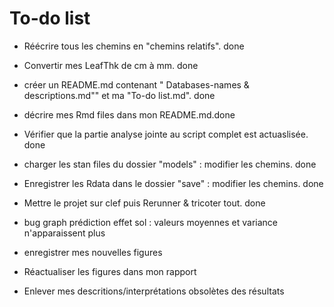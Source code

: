 # To-do list

+ Réécrire tous les chemins en "chemins relatifs".  done
+ Convertir mes LeafThk de cm à mm. done
+ créer un README.md contenant " Databases-names & descriptions.md"" et ma "To-do list.md". done
+ décrire mes Rmd files dans mon README.md.done
+ Vérifier que la partie analyse jointe au script complet est actuaslisée. done
+ charger les stan files du dossier "models" : modifier les chemins. done
+ Enregistrer les Rdata dans le dossier "save" : modifier les chemins. done
+ Mettre le projet sur clef puis Rerunner & tricoter tout. done

+ bug graph prédiction effet sol : valeurs moyennes et variance n'apparaissent plus
+ enregistrer mes nouvelles figures
+ Réactualiser les figures dans mon rapport
+ Enlever mes descritions/interprétations obsolètes des résultats